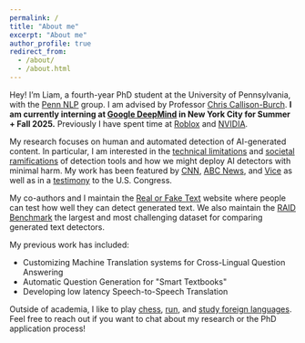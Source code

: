 ```yaml
---
permalink: /
title: "About me"
excerpt: "About me"
author_profile: true
redirect_from: 
  - /about/
  - /about.html
---
```


Hey! I’m Liam, a fourth-year PhD student at the University of Pennsylvania, with the [Penn NLP](https://nlp.cis.upenn.edu/) group. I am advised by Professor [Chris Callison-Burch](https://www.cis.upenn.edu/~ccb/). **I am currently interning at [Google DeepMind](https://deepmind.google/) in New York City for Summer + Fall 2025.** Previously I have spent time at [Roblox](https://research.roblox.com/) and [NVIDIA](https://www.nvidia.com/en-us/research/).

My research focuses on human and automated detection of AI-generated content. In particular, I am interested in the [technical limitations](https://arxiv.org/abs/2405.07940) and [societal ramifications](https://arxiv.org/abs/2212.12672) of detection tools and how we might deploy AI detectors with minimal harm. My work has been featured by [CNN](https://www.cnn.com/interactive/2023/07/business/detect-ai-text-human-writing/), [ABC News](https://wcti12.com/news/newschannel-12-investigates-artificial-intelligence-part-3), and [Vice](https://www.vice.com/en/article/reddit-moderators-brace-for-a-chatgpt-spam-apocalypse/) as well as in a [testimony](https://youtu.be/geapV9EKW0k?si=C7X5vBdinRtPT85J) to the U.S. Congress.

My co-authors and I maintain the [Real or Fake Text](http://roft.io) website where people can test how well they can detect generated text. We also maintain the [RAID Benchmark](https://raid-bench.xyz/) the largest and most challenging dataset for comparing generated text detectors.

My previous work has included:
- Customizing Machine Translation systems for Cross-Lingual Question Answering
- Automatic Question Generation for "Smart Textbooks"
- Developing low latency Speech-to-Speech Translation

Outside of academia, I like to play [chess](https://www.chess.com/member/liam-dugan), [run](https://www.strava.com/athletes/43873251), and [study foreign languages](https://www.wanikani.com/users/Liam-Dugan). Feel free to reach out if you want to chat about my research or the PhD application process!

<!-- This semester (Spring 2025) I am organizing the Penn Statistical NLP Reading Group. Please reach out if you are a current Penn student and are interested in joining! -->

<!-- Recent News
=====
- **[Dec 2022]** My Long Paper "Real or Fake Text?: Investigating Human Ability to Detect Boundaries Between Human-Written and Machine-Generated Text" was accepted to AAAI
- **[May 2022]** A Short Paper w/ collaborators at Google "The Case for a Single Model that can Both Generate Continuations and Fill in the Blank" was accepted to NAACL
- **[Mar 2022]** My Short Paper "A Feasibility Study of Answer-Agnostic Question Generation for Education" was accepted to ACL -->